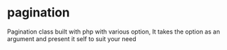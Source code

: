 # pagination
Pagination class built with php with various option, It takes the option as an argument and present it self to suit your need 
